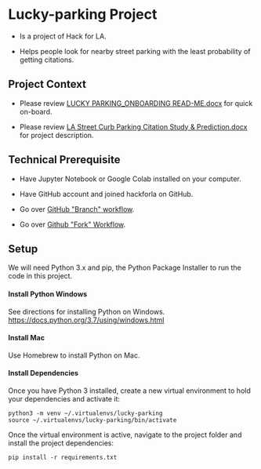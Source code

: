 # Lucky-parking Project

- Is a project of Hack for LA. 

- Helps people look for nearby street parking with the least probability of getting citations.

## Project Context

- Please review <a href="https://drive.google.com/open?id=1-7G2inkbz4o14AHIX1VQjmz-QUESYlhg">LUCKY PARKING_ONBOARDING READ-ME.docx</a> for quick on-board.

- Please review <a href="https://drive.google.com/open?id=1gnEUpcPIu8AX5bw1kPIZdubwcDDtsI-y">LA Street Curb Parking Citation Study & Prediction.docx</a> for project description.

## Technical Prerequisite
- Have Jupyter Notebook or Google Colab installed on your computer.

- Have GitHub account and joined hackforla on GitHub.

- Go over <a href="https://drive.google.com/open?id=1tu7YlY5sZEVqQPSXqP6LuJs07us314Bokzw9uHbFGdc">GitHub "Branch" workflow</a>. 

- Go over <a href="https://drive.google.com/open?id=1Ss07p5bcrYb3LKrww-mLHbCCVKg_DT6V4tswq345ndY">Github "Fork" Workflow</a>. 

## Setup

We will need Python 3.x and pip, the Python Package Installer to run the code in this project.

#### Install Python Windows

See directions for installing Python on Windows. https://docs.python.org/3.7/using/windows.html

#### Install Mac

Use Homebrew to install Python on Mac.

#### Install Dependencies

Once you have Python 3 installed, create a new virtual environment to hold your dependencies and activate it:

```
python3 -m venv ~/.virtualenvs/lucky-parking
source ~/.virtualenvs/lucky-parking/bin/activate
```

Once the virtual environment is active, navigate to the project folder and install the project dependencies:
```
pip install -r requirements.txt
```


